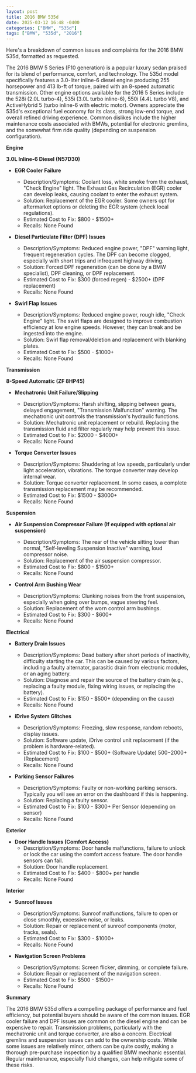 ```yaml
---
layout: post
title: 2016 BMW 535d
date: 2025-03-12 16:48 -0400
categories: ["BMW", "535d"]
tags: ["BMW", "535d", "2016"]
---
```

Here's a breakdown of common issues and complaints for the 2016 BMW 535d, formatted as requested.

The 2016 BMW 5 Series (F10 generation) is a popular luxury sedan praised for its blend of performance, comfort, and technology. The 535d model specifically features a 3.0-liter inline-6 diesel engine producing 255 horsepower and 413 lb-ft of torque, paired with an 8-speed automatic transmission. Other engine options available for the 2016 5 Series include the 528i (2.0L turbo-4), 535i (3.0L turbo inline-6), 550i (4.4L turbo V8), and ActiveHybrid 5 (turbo inline-6 with electric motor). Owners appreciate the 535d's exceptional fuel economy for its class, strong low-end torque, and overall refined driving experience. Common dislikes include the higher maintenance costs associated with BMWs, potential for electronic gremlins, and the somewhat firm ride quality (depending on suspension configuration).

**Engine**

**3.0L Inline-6 Diesel (N57D30)**

*   **EGR Cooler Failure**
    *   Description/Symptoms: Coolant loss, white smoke from the exhaust, "Check Engine" light. The Exhaust Gas Recirculation (EGR) cooler can develop leaks, causing coolant to enter the exhaust system.
    *   Solution: Replacement of the EGR cooler. Some owners opt for aftermarket options or deleting the EGR system (check local regulations).
    *   Estimated Cost to Fix: $800 - $1500+
    *   Recalls: None Found

*   **Diesel Particulate Filter (DPF) Issues**
    *   Description/Symptoms: Reduced engine power, "DPF" warning light, frequent regeneration cycles. The DPF can become clogged, especially with short trips and infrequent highway driving.
    *   Solution: Forced DPF regeneration (can be done by a BMW specialist), DPF cleaning, or DPF replacement.
    *   Estimated Cost to Fix: $300 (forced regen) - $2500+ (DPF replacement)
    *   Recalls: None Found

*   **Swirl Flap Issues**
    * Description/Symptoms: Reduced engine power, rough idle, "Check Engine" light. The swirl flaps are designed to improve combustion efficiency at low engine speeds. However, they can break and be ingested into the engine.
    * Solution: Swirl flap removal/deletion and replacement with blanking plates.
    * Estimated Cost to Fix: $500 - $1000+
    * Recalls: None Found

**Transmission**

**8-Speed Automatic (ZF 8HP45)**

*   **Mechatronic Unit Failure/Slipping**
    *   Description/Symptoms: Harsh shifting, slipping between gears, delayed engagement, "Transmission Malfunction" warning. The mechatronic unit controls the transmission's hydraulic functions.
    *   Solution: Mechatronic unit replacement or rebuild. Replacing the transmission fluid and filter regularly may help prevent this issue.
    *   Estimated Cost to Fix: $2000 - $4000+
    *   Recalls: None Found

*   **Torque Converter Issues**
    *   Description/Symptoms: Shuddering at low speeds, particularly under light acceleration, vibrations. The torque converter may develop internal wear.
    *   Solution: Torque converter replacement. In some cases, a complete transmission replacement may be recommended.
    *   Estimated Cost to Fix: $1500 - $3000+
    *   Recalls: None Found

**Suspension**

*   **Air Suspension Compressor Failure (If equipped with optional air suspension)**
    *   Description/Symptoms: The rear of the vehicle sitting lower than normal, "Self-leveling Suspension Inactive" warning, loud compressor noise.
    *   Solution: Replacement of the air suspension compressor.
    *   Estimated Cost to Fix: $800 - $1500+
    *   Recalls: None Found

*   **Control Arm Bushing Wear**
    * Description/Symptoms: Clunking noises from the front suspension, especially when going over bumps, vague steering feel.
    * Solution: Replacement of the worn control arm bushings.
    * Estimated Cost to Fix: $300 - $600+
    * Recalls: None Found

**Electrical**

*   **Battery Drain Issues**
    *   Description/Symptoms: Dead battery after short periods of inactivity, difficulty starting the car. This can be caused by various factors, including a faulty alternator, parasitic drain from electronic modules, or an aging battery.
    *   Solution: Diagnose and repair the source of the battery drain (e.g., replacing a faulty module, fixing wiring issues, or replacing the battery).
    *   Estimated Cost to Fix: $150 - $500+ (depending on the cause)
    *   Recalls: None Found

*   **iDrive System Glitches**
    *   Description/Symptoms: Freezing, slow response, random reboots, display issues.
    *   Solution: Software update, iDrive control unit replacement (if the problem is hardware-related).
    *   Estimated Cost to Fix: $100 - $500+ (Software Update) $500-$2000+ (Replacement)
    *   Recalls: None Found

*   **Parking Sensor Failures**
    *   Description/Symptoms: Faulty or non-working parking sensors. Typically you will see an error on the dashboard if this is happening.
    *   Solution: Replacing a faulty sensor.
    *   Estimated Cost to Fix: $100 - $300+ Per Sensor (depending on sensor)
    *   Recalls: None Found

**Exterior**

*   **Door Handle Issues (Comfort Access)**
    *   Description/Symptoms: Door handle malfunctions, failure to unlock or lock the car using the comfort access feature. The door handle sensors can fail.
    *   Solution: Door handle replacement.
    *   Estimated Cost to Fix: $400 - $800+ per handle
    *   Recalls: None Found

**Interior**

*   **Sunroof Issues**
    *   Description/Symptoms: Sunroof malfunctions, failure to open or close smoothly, excessive noise, or leaks.
    *   Solution: Repair or replacement of sunroof components (motor, tracks, seals).
    *   Estimated Cost to Fix: $300 - $1000+
    *   Recalls: None Found

*   **Navigation Screen Problems**
    *   Description/Symptoms: Screen flicker, dimming, or complete failure.
    *   Solution: Repair or replacement of the navigation screen.
    *   Estimated Cost to Fix: $500 - $1500+
    *   Recalls: None Found

**Summary**

The 2016 BMW 535d offers a compelling package of performance and fuel efficiency, but potential buyers should be aware of the common issues. EGR cooler failure and DPF issues are common on the diesel engine and can be expensive to repair. Transmission problems, particularly with the mechatronic unit and torque converter, are also a concern. Electrical gremlins and suspension issues can add to the ownership costs. While some issues are relatively minor, others can be quite costly, making a thorough pre-purchase inspection by a qualified BMW mechanic essential. Regular maintenance, especially fluid changes, can help mitigate some of these risks.

